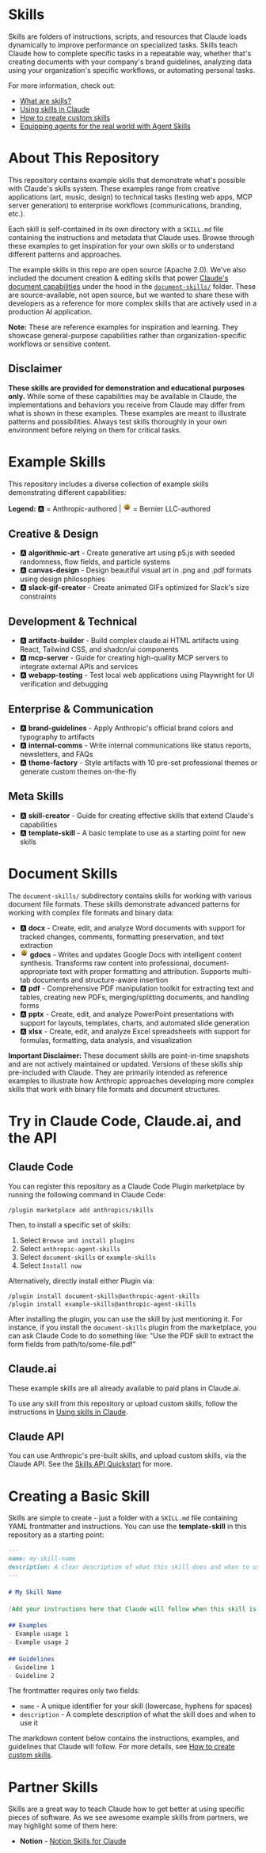 # Skills
Skills are folders of instructions, scripts, and resources that Claude loads dynamically to improve performance on specialized tasks. Skills teach Claude how to complete specific tasks in a repeatable way, whether that's creating documents with your company's brand guidelines, analyzing data using your organization's specific workflows, or automating personal tasks.

For more information, check out:
- [What are skills?](https://support.claude.com/en/articles/12512176-what-are-skills)
- [Using skills in Claude](https://support.claude.com/en/articles/12512180-using-skills-in-claude)
- [How to create custom skills](https://support.claude.com/en/articles/12512198-creating-custom-skills)
- [Equipping agents for the real world with Agent Skills](https://anthropic.com/engineering/equipping-agents-for-the-real-world-with-agent-skills)

# About This Repository

This repository contains example skills that demonstrate what's possible with Claude's skills system. These examples range from creative applications (art, music, design) to technical tasks (testing web apps, MCP server generation) to enterprise workflows (communications, branding, etc.).

Each skill is self-contained in its own directory with a `SKILL.md` file containing the instructions and metadata that Claude uses. Browse through these examples to get inspiration for your own skills or to understand different patterns and approaches.

The example skills in this repo are open source (Apache 2.0). We've also included the document creation & editing skills that power [Claude's document capabilities](https://www.anthropic.com/news/create-files) under the hood in the [`document-skills/`](./document-skills/) folder. These are source-available, not open source, but we wanted to share these with developers as a reference for more complex skills that are actively used in a production AI application.

**Note:** These are reference examples for inspiration and learning. They showcase general-purpose capabilities rather than organization-specific workflows or sensitive content.

## Disclaimer

**These skills are provided for demonstration and educational purposes only.** While some of these capabilities may be available in Claude, the implementations and behaviors you receive from Claude may differ from what is shown in these examples. These examples are meant to illustrate patterns and possibilities. Always test skills thoroughly in your own environment before relying on them for critical tasks.

# Example Skills

This repository includes a diverse collection of example skills demonstrating different capabilities:

**Legend:** 🅰️ = Anthropic-authored | ![Bernier LLC](assets/bernier-emoji-16.png) = Bernier LLC-authored

## Creative & Design
- 🅰️ **algorithmic-art** - Create generative art using p5.js with seeded randomness, flow fields, and particle systems
- 🅰️ **canvas-design** - Design beautiful visual art in .png and .pdf formats using design philosophies
- 🅰️ **slack-gif-creator** - Create animated GIFs optimized for Slack's size constraints

## Development & Technical
- 🅰️ **artifacts-builder** - Build complex claude.ai HTML artifacts using React, Tailwind CSS, and shadcn/ui components
- 🅰️ **mcp-server** - Guide for creating high-quality MCP servers to integrate external APIs and services
- 🅰️ **webapp-testing** - Test local web applications using Playwright for UI verification and debugging

## Enterprise & Communication
- 🅰️ **brand-guidelines** - Apply Anthropic's official brand colors and typography to artifacts
- 🅰️ **internal-comms** - Write internal communications like status reports, newsletters, and FAQs
- 🅰️ **theme-factory** - Style artifacts with 10 pre-set professional themes or generate custom themes on-the-fly

## Meta Skills
- 🅰️ **skill-creator** - Guide for creating effective skills that extend Claude's capabilities
- 🅰️ **template-skill** - A basic template to use as a starting point for new skills

# Document Skills

The `document-skills/` subdirectory contains skills for working with various document file formats. These skills demonstrate advanced patterns for working with complex file formats and binary data:

- 🅰️ **docx** - Create, edit, and analyze Word documents with support for tracked changes, comments, formatting preservation, and text extraction
- ![Bernier LLC](assets/bernier-emoji-16.png) **gdocs** - Writes and updates Google Docs with intelligent content synthesis. Transforms raw content into professional, document-appropriate text with proper formatting and attribution. Supports multi-tab documents and structure-aware insertion
- 🅰️ **pdf** - Comprehensive PDF manipulation toolkit for extracting text and tables, creating new PDFs, merging/splitting documents, and handling forms
- 🅰️ **pptx** - Create, edit, and analyze PowerPoint presentations with support for layouts, templates, charts, and automated slide generation
- 🅰️ **xlsx** - Create, edit, and analyze Excel spreadsheets with support for formulas, formatting, data analysis, and visualization

**Important Disclaimer:** These document skills are point-in-time snapshots and are not actively maintained or updated. Versions of these skills ship pre-included with Claude. They are primarily intended as reference examples to illustrate how Anthropic approaches developing more complex skills that work with binary file formats and document structures.

# Try in Claude Code, Claude.ai, and the API

## Claude Code
You can register this repository as a Claude Code Plugin marketplace by running the following command in Claude Code:
```
/plugin marketplace add anthropics/skills
```

Then, to install a specific set of skills:
1. Select `Browse and install plugins`
2. Select `anthropic-agent-skills`
3. Select `document-skills` or `example-skills`
4. Select `Install now`

Alternatively, directly install either Plugin via:
```
/plugin install document-skills@anthropic-agent-skills
/plugin install example-skills@anthropic-agent-skills
```

After installing the plugin, you can use the skill by just mentioning it. For instance, if you install the `document-skills` plugin from the marketplace, you can ask Claude Code to do something like: "Use the PDF skill to extract the form fields from path/to/some-file.pdf"

## Claude.ai

These example skills are all already available to paid plans in Claude.ai. 

To use any skill from this repository or upload custom skills, follow the instructions in [Using skills in Claude](https://support.claude.com/en/articles/12512180-using-skills-in-claude#h_a4222fa77b).

## Claude API

You can use Anthropic's pre-built skills, and upload custom skills, via the Claude API. See the [Skills API Quickstart](https://docs.claude.com/en/api/skills-guide#creating-a-skill) for more.

# Creating a Basic Skill

Skills are simple to create - just a folder with a `SKILL.md` file containing YAML frontmatter and instructions. You can use the **template-skill** in this repository as a starting point:

```markdown
---
name: my-skill-name
description: A clear description of what this skill does and when to use it
---

# My Skill Name

[Add your instructions here that Claude will follow when this skill is active]

## Examples
- Example usage 1
- Example usage 2

## Guidelines
- Guideline 1
- Guideline 2
```

The frontmatter requires only two fields:
- `name` - A unique identifier for your skill (lowercase, hyphens for spaces)
- `description` - A complete description of what the skill does and when to use it

The markdown content below contains the instructions, examples, and guidelines that Claude will follow. For more details, see [How to create custom skills](https://support.claude.com/en/articles/12512198-creating-custom-skills).

# Partner Skills

Skills are a great way to teach Claude how to get better at using specific pieces of software. As we see awesome example skills from partners, we may highlight some of them here:

- **Notion** - [Notion Skills for Claude](https://www.notion.so/notiondevs/Notion-Skills-for-Claude-28da4445d27180c7af1df7d8615723d0)
